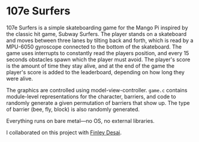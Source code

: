 # 107e Surfers
107e Surfers is a simple skateboarding game for the Mango Pi inspired by the classic hit game, Subway Surfers. The player stands on a skateboard and moves between three lanes by tilting back and forth, which is read by a MPU-6050 gyroscope connected to the bottom of the skateboard. The game uses interrupts to constantly read the players position, and every 15 seconds obstacles spawn which the player must avoid. The player's score is the amount of time they stay alive, and at the end of the game the player's score is added to the leaderboard, depending on how long they were alive.

The graphics are controlled using model-view-controller. `game.c` contains module-level representations for the character, barriers, and code to randomly generate a given permutation of barriers that show up. The type of barrier (bee, fly, block) is also randomly generated.

Everything runs on bare metal—no OS, no external libraries.

I collaborated on this project with [Finley Desai](https://www.linkedin.com/in/your-username/).
